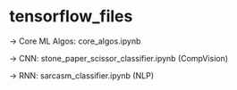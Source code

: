 # tensorflow_files

-> Core ML Algos: core_algos.ipynb

-> CNN: stone_paper_scissor_classifier.ipynb (CompVision)

-> RNN: sarcasm_classifier.ipynb (NLP)
